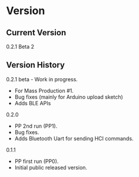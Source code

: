 # Version

## Current Version

0.2.1 Beta 2

## Version History

0.2.1 beta - Work in progress.
- For Mass Production #1.
- Bug fixes (mainly for Arduino upload sketch)
- Adds BLE APIs

0.2.0
- PP 2nd run (PP1).
- Bug fixes.
- Adds Bluetooth Uart for sending HCI commands.

0.1.1
- PP first run (PP0).
- Initial public released version.


